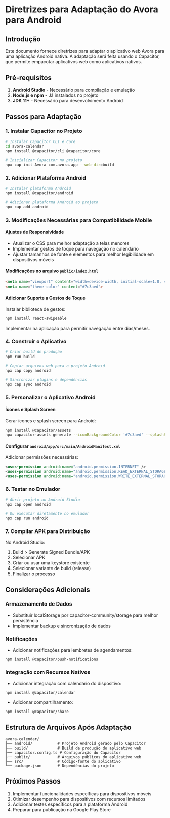 # Diretrizes para Adaptação do Avora para Android

## Introdução

Este documento fornece diretrizes para adaptar o aplicativo web Avora para uma aplicação Android nativa. A adaptação será feita usando o Capacitor, que permite empacotar aplicativos web como aplicativos nativos.

## Pré-requisitos

1. **Android Studio** - Necessário para compilação e emulação
2. **Node.js e npm** - Já instalados no projeto
3. **JDK 11+** - Necessário para desenvolvimento Android

## Passos para Adaptação

### 1. Instalar Capacitor no Projeto

```bash
# Instalar Capacitor CLI e Core
cd avora-calendar
npm install @capacitor/cli @capacitor/core

# Inicializar Capacitor no projeto
npx cap init Avora com.avora.app --web-dir=build
```

### 2. Adicionar Plataforma Android

```bash
# Instalar plataforma Android
npm install @capacitor/android

# Adicionar plataforma Android ao projeto
npx cap add android
```

### 3. Modificações Necessárias para Compatibilidade Mobile

#### Ajustes de Responsividade

- Atualizar o CSS para melhor adaptação a telas menores
- Implementar gestos de toque para navegação no calendário
- Ajustar tamanhos de fonte e elementos para melhor legibilidade em dispositivos móveis

#### Modificações no arquivo `public/index.html`

```html
<meta name="viewport" content="width=device-width, initial-scale=1.0, viewport-fit=cover, user-scalable=no">
<meta name="theme-color" content="#7c3aed">
```

#### Adicionar Suporte a Gestos de Toque

Instalar biblioteca de gestos:

```bash
npm install react-swipeable
```

Implementar na aplicação para permitir navegação entre dias/meses.

### 4. Construir o Aplicativo

```bash
# Criar build de produção
npm run build

# Copiar arquivos web para o projeto Android
npx cap copy android

# Sincronizar plugins e dependências
npx cap sync android
```

### 5. Personalizar o Aplicativo Android

#### Ícones e Splash Screen

Gerar ícones e splash screen para Android:

```bash
npm install @capacitor/assets
npx capacitor-assets generate --iconBackgroundColor '#7c3aed' --splashBackgroundColor '#7c3aed'
```

#### Configurar `android/app/src/main/AndroidManifest.xml`

Adicionar permissões necessárias:

```xml
<uses-permission android:name="android.permission.INTERNET" />
<uses-permission android:name="android.permission.READ_EXTERNAL_STORAGE" />
<uses-permission android:name="android.permission.WRITE_EXTERNAL_STORAGE" />
```

### 6. Testar no Emulador

```bash
# Abrir projeto no Android Studio
npx cap open android

# Ou executar diretamente no emulador
npx cap run android
```

### 7. Compilar APK para Distribuição

No Android Studio:
1. Build > Generate Signed Bundle/APK
2. Selecionar APK
3. Criar ou usar uma keystore existente
4. Selecionar variante de build (release)
5. Finalizar o processo

## Considerações Adicionais

### Armazenamento de Dados

- Substituir localStorage por capacitor-community/storage para melhor persistência
- Implementar backup e sincronização de dados

### Notificações

- Adicionar notificações para lembretes de agendamentos:

```bash
npm install @capacitor/push-notifications
```

### Integração com Recursos Nativos

- Adicionar integração com calendário do dispositivo:

```bash
npm install @capacitor/calendar
```

- Adicionar compartilhamento:

```bash
npm install @capacitor/share
```

## Estrutura de Arquivos Após Adaptação

```
avora-calendar/
├── android/           # Projeto Android gerado pelo Capacitor
├── build/             # Build de produção do aplicativo web
├── capacitor.config.ts # Configuração do Capacitor
├── public/            # Arquivos públicos do aplicativo web
├── src/               # Código-fonte do aplicativo
└── package.json       # Dependências do projeto
```

## Próximos Passos

1. Implementar funcionalidades específicas para dispositivos móveis
2. Otimizar desempenho para dispositivos com recursos limitados
3. Adicionar testes específicos para a plataforma Android
4. Preparar para publicação na Google Play Store
